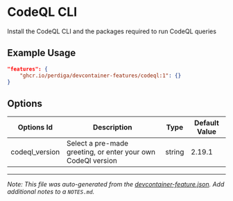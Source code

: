 
# CodeQL CLI 

Install the CodeQL CLI and the packages required to run CodeQL queries

## Example Usage

```json
"features": {
    "ghcr.io/perdiga/devcontainer-features/codeql:1": {}
}
```

## Options

| Options Id | Description | Type | Default Value |
|-----|-----|-----|-----|
| codeql_version | Select a pre-made greeting, or enter your own CodeQl version | string | 2.19.1 |



---

_Note: This file was auto-generated from the [devcontainer-feature.json](https://github.com/devcontainers/feature-starter/blob/main/src/hello/devcontainer-feature.json).  Add additional notes to a `NOTES.md`._
